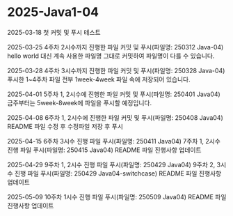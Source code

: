 # 2025-Java1-04



2025-03-18
첫 커밋 및 푸시 테스트


2025-03-25
4주차 2시수까지 진행한 파일 커밋 및 푸시(파일명: 250312 Java-04)
hello world 대신 계속 사용한 파일명 그대로 커밋하여 파일명이 다를 수 있습니다.


2025-03-28
4주차 3시수까지 진행한 파일 커밋 및 푸시(파일명: 250328 Java-04)
푸시한 1~4주차 파일 전부 1week-4week 파일 속에 저장되어 있습니다.


2025-04-01
5주차 1, 2시수에 진행한 파일 커밋 및 푸시(파일명: 250401 Java04)
금주부터는 5week-8week에 파일을 푸시할 예정입니다.

2025-04-08
6주차 1, 2시수에 진행한 파일 커밋 및 푸시(파일명: 250408 Java04)
README 파일 수정 후 수정파일 저장 후 푸시

2025-04-15
6주차 3시수 진행 파일 푸시(파일명: 250411 Java04)
7주차 1, 2시수 진행 파일 푸시(파일명: 250415 Java04)
README 파일 진행사항 업데이트

2025-04-29
9주차 1, 2시수 진행 파일 푸시(파일명: 250429 Java04)
9주차 2, 3시수 진행 파일 푸시(파일명: 250429 Java04-switchcase)
README 파일 진행사항 업데이트

2025-05-09
10주차 1시수 진행 파일 푸시(파일명: 250509 Java04)
README 파일 진행사항 업데이트